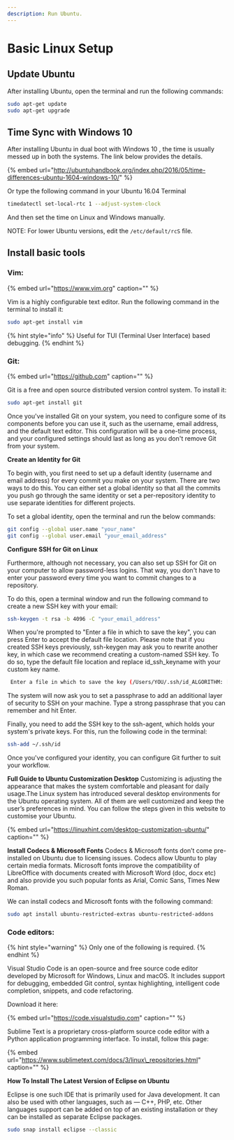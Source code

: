 ```yaml
---
description: Run Ubuntu.
---
```


# Basic Linux Setup

## Update Ubuntu

After installing Ubuntu, open the terminal and run the following commands:

```bash
sudo apt-get update
sudo apt-get upgrade
```

## Time Sync with Windows 10

After installing Ubuntu in dual boot with Windows 10 , the time is usually messed up in both the systems. The link below provides the details.

{% embed url="http://ubuntuhandbook.org/index.php/2016/05/time-differences-ubuntu-1604-windows-10/" %}

Or type the following command in your Ubuntu 16.04 Terminal

```bash
timedatectl set-local-rtc 1 --adjust-system-clock
```

And then set the time on Linux and Windows manually.

NOTE: For lower Ubuntu versions, edit the `/etc/default/rcS` file.



## Install basic tools

### Vim:

{% embed url="https://www.vim.org" caption="" %}

Vim is a highly configurable text editor. Run the following command in the terminal to install it:

```bash
sudo apt-get install vim
```

{% hint style="info" %}
Useful for TUI \(Terminal User Interface\) based debugging.
{% endhint %}

### Git:

{% embed url="https://github.com" caption="" %}

Git is a free and open source distributed version control system. To install it:

```bash
sudo apt-get install git
```
Once you've installed Git on your system, you need to configure some of its components before you can use it, such as the username, email address, and the default text editor. This configuration will be a one-time process, and your configured settings should last as long as you don't remove Git from your system.

**Create an Identity for Git**

To begin with, you first need to set up a default identity (username and email address) for every commit you make on your system. There are two ways to do this. You can either set a global identity so that all the commits you push go through the same identity or set a per-repository identity to use separate identities for different projects.

To set a global identity, open the terminal and run the below commands:
```bash
git config --global user.name "your_name"
git config --global user.email "your_email_address"
```
**Configure SSH for Git on Linux**

Furthermore, although not necessary, you can also set up SSH for Git on your computer to allow password-less logins. That way, you don't have to enter your password every time you want to commit changes to a repository.

To do this, open a terminal window and run the following command to create a new SSH key with your email:
```bash
ssh-keygen -t rsa -b 4096 -C "your_email_address"
```
When you're prompted to "Enter a file in which to save the key", you can press Enter to accept the default file location. Please note that if you created SSH keys previously, ssh-keygen may ask you to rewrite another key, in which case we recommend creating a custom-named SSH key. To do so, type the default file location and replace id_ssh_keyname with your custom key name.
```bash
 Enter a file in which to save the key (/Users/YOU/.ssh/id_ALGORITHM: [Press enter]
 ```
The system will now ask you to set a passphrase to add an additional layer of security to SSH on your machine. Type a strong passphrase that you can remember and hit Enter.

Finally, you need to add the SSH key to the ssh-agent, which holds your system's private keys. For this, run the following code in the terminal:
```bash
ssh-add ~/.ssh/id
```
Once you've configured your identity, you can configure Git further to suit your workflow.

**Full Guide to Ubuntu Customization Desktop**
Customizing is adjusting the appearance that makes the system comfortable and pleasant for daily usage.The Linux system has introduced several desktop environments for the Ubuntu operating system. All of them are well customized and keep the user’s preferences in mind. You can follow the steps given in this website to customise your Ubuntu.

{% embed url="https://linuxhint.com/desktop-customization-ubuntu/" caption="" %}

**Install Codecs & Microsoft Fonts**
Codecs & Microsoft fonts don’t come pre-installed on Ubuntu due to licensing issues. Codecs allow Ubuntu to play certain media formats. Microsoft fonts improve the compatibility of LibreOffice with documents created with Microsoft Word (doc, docx etc) and also provide you such popular fonts as Arial, Comic Sans, Times New Roman.

We can install codecs and Microsoft fonts with the following command:
```bash
sudo apt install ubuntu-restricted-extras ubuntu-restricted-addons
```
### Code editors:

{% hint style="warning" %}
Only one of the following is required.
{% endhint %}

Visual Studio Code is an open-source and free source code editor developed by Microsoft for Windows, Linux and macOS. It includes support for debugging, embedded Git control, syntax highlighting, intelligent code completion, snippets, and code refactoring.

Download it here:

{% embed url="https://code.visualstudio.com" caption="" %}


Sublime Text is a proprietary cross-platform source code editor with a Python application programming interface. To install, follow this page:

{% embed url="https://www.sublimetext.com/docs/3/linux\_repositories.html" caption="" %}

**How To Install The Latest Version of Eclipse on Ubuntu**

Eclipse is one such IDE that is primarily used for Java development. It can also be used with other languages, such as — C++, PHP, etc. Other languages support can be added on top of an existing installation or they can be installed as separate Eclipse packages.
```bash
sudo snap install eclipse --classic
```

